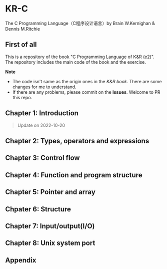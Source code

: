 # KR-C
The C Programming Language（C程序设计语言）by Brain W.Kernighan &amp; Dennis M.Ritchie

## First of all

This is a repository of the book "C Programming Language of K&R (e2)".
The repository includes the main code of the book and the exercise.

**Note**
- The code isn't same as the origin ones in the *K&R book*. There are some changes for me to understand.
- If there are any problems, please commit on the **Issues**. Welcome to PR this repo.

## Chapter 1: Introduction
> Update on 2022-10-20

## Chapter 2: Types, operators and expressions

## Chapter 3: Control flow

## Chapter 4: Function and program structure

## Chapter 5: Pointer and array

## Chpater 6: Structure

## Chapter 7: Input/output(I/O)

## Chapter 8: Unix system port

## Appendix
